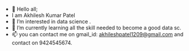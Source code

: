 - 👋 Hello all;
-  I am Akhilesh Kumar Patel 
- 👀 I’m interested in data science .
- 🌱 I’m currently learning  all the skill needed to become a good data sc.
- 📫 you can contact me on gmail_id: akhileshpatel1209@gmail.com and contact on 9424545674.

